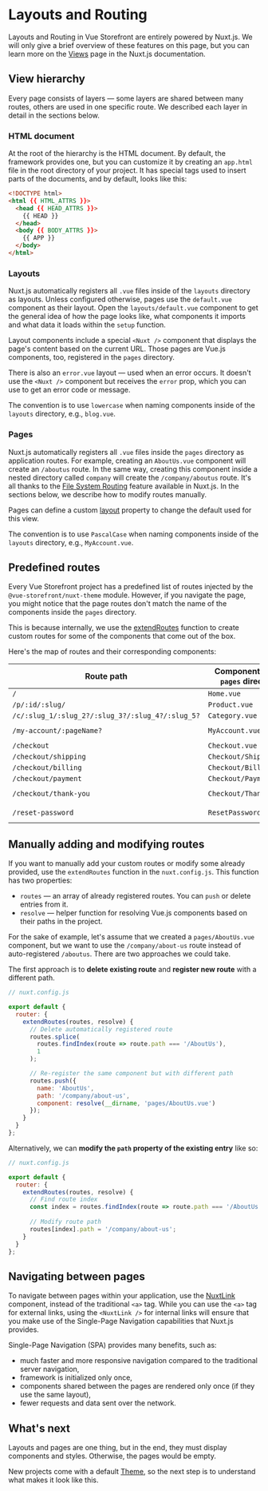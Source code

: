 # Layouts and Routing

Layouts and Routing in Vue Storefront are entirely powered by Nuxt.js. We will only give a brief overview of these features on this page, but you can learn more on the [Views](https://nuxtjs.org/docs/concepts/views/) page in the Nuxt.js documentation.

## View hierarchy

Every page consists of layers — some layers are shared between many routes, others are used in one specific route. We described each layer in detail in the sections below.

### HTML document

At the root of the hierarchy is the HTML document. By default, the framework provides one, but you can customize it by creating an `app.html` file in the root directory of your project. It has special tags used to insert parts of the documents, and by default, looks like this:

```html
<!DOCTYPE html>
<html {{ HTML_ATTRS }}>
  <head {{ HEAD_ATTRS }}>
    {{ HEAD }}
  </head>
  <body {{ BODY_ATTRS }}>
    {{ APP }}
  </body>
</html>
```

### Layouts

Nuxt.js automatically registers all `.vue` files inside of the `layouts` directory as layouts. Unless configured otherwise, pages use the `default.vue` component as their layout. Open the `layouts/default.vue` component to get the general idea of how the page looks like, what components it imports and what data it loads within the `setup` function.

Layout components include a special `<Nuxt />` component that displays the page's content based on the current URL. Those pages are Vue.js components, too, registered in the `pages` directory.

There is also an `error.vue` layout — used when an error occurs. It doesn't use the `<Nuxt />` component but receives the `error` prop, which you can use to get an error code or message.

The convention is to use `lowercase` when naming components inside of the `layouts` directory, e.g., `blog.vue`.

### Pages

Nuxt.js automatically registers all `.vue` files inside the `pages` directory as application routes. For example, creating an `AboutUs.vue` component will create an `/aboutus` route. In the same way, creating this component inside a nested directory called `company` will create the `/company/aboutus` route. It's all thanks to the [File System Routing](https://nuxtjs.org/docs/2.x/features/file-system-routing/) feature available in Nuxt.js. In the sections below, we describe how to modify routes manually.

Pages can define a custom [layout](https://nuxtjs.org/docs/directory-structure/pages#layout) property to change the default used for this view.

The convention is to use `PascalCase` when naming components inside of the `layouts` directory, e.g., `MyAccount.vue`.

## Predefined routes

Every Vue Storefront project has a predefined list of routes injected by the `@vue-storefront/nuxt-theme` module. However, if you navigate the page, you might notice that the page routes don't match the name of the components inside the `pages` directory.

This is because internally, we use the [extendRoutes](https://nuxtjs.org/guides/configuration-glossary/configuration-router#extendroutes) function to create custom routes for some of the components that come out of the box.

Here's the map of routes and their corresponding components:

| Route path                                          | Component (in the `pages` directory) | Route name       |
|---------------------------------------------------- | -------------------------------------|------------------|
| `/`                                                 | `Home.vue`                           | `home`           |
| `/p/:id/:slug/`                                     | `Product.vue`                        | `product`        |
| `/c/:slug_1/:slug_2?/:slug_3?/:slug_4?/:slug_5?`    | `Category.vue`                       | `category`       |
| `/my-account/:pageName?`                            | `MyAccount.vue`                      | `my-account`     |
| `/checkout`                                         | `Checkout.vue`                       | `checkout`       |
| `/checkout/shipping`                                | `Checkout/Shipping.vue`              | `shipping`       |
| `/checkout/billing`                                 | `Checkout/Billing.vue`               | `billing`        |
| `/checkout/payment`                                 | `Checkout/Payment.vue`               | `payment`        |
| `/checkout/thank-you`                               | `Checkout/ThankYou.vue`              | `thank-you`      |
| `/reset-password`                                   | `ResetPassword.vue`                  | `reset-password` |

## Manually adding and modifying routes

If you want to manually add your custom routes or modify some already provided, use the `extendRoutes` function in the `nuxt.config.js`. This function has two properties:

* `routes` — an array of already registered routes. You can `push` or delete entries from it.
* `resolve` — helper function for resolving Vue.js components based on their paths in the project.

For the sake of example, let's assume that we created a `pages/AboutUs.vue` component, but we want to use the `/company/about-us` route instead of auto-registered `/aboutus`. There are two approaches we could take.

The first approach is to **delete existing route** and **register new route** with a different path.

```javascript
// nuxt.config.js

export default {
  router: {
    extendRoutes(routes, resolve) {
      // Delete automatically registered route
      routes.splice(
        routes.findIndex(route => route.path === '/AboutUs'),
        1
      );

      // Re-register the same component but with different path
      routes.push({
        name: 'AboutUs',
        path: '/company/about-us',
        component: resolve(__dirname, 'pages/AboutUs.vue')
      });
    }
  }
};
```

Alternatively, we can **modify the `path` property of the existing entry** like so:

```javascript
// nuxt.config.js

export default {
  router: {
    extendRoutes(routes, resolve) {
      // Find route index
      const index = routes.findIndex(route => route.path === '/AboutUs');
      
      // Modify route path
      routes[index].path = '/company/about-us';
    }
  }
};
```

## Navigating between pages

To navigate between pages within your application, use the [NuxtLink](https://nuxtjs.org/docs/features/nuxt-components/#the-nuxtlink-component) component, instead of the traditional `<a>` tag. While you can use the `<a>` tag for external links, using the `<NuxtLink />` for internal links will ensure that you make use of the Single-Page Navigation capabilities that Nuxt.js provides.

Single-Page Navigation (SPA) provides many benefits, such as:

* much faster and more responsive navigation compared to the traditional server navigation,
* framework is initialized only once,
* components shared between the pages are rendered only once (if they use the same layout),
* fewer requests and data sent over the network.

## What's next

Layouts and pages are one thing, but in the end, they must display components and styles. Otherwise, the pages would be empty.

New projects come with a default [Theme](./theme.html), so the next step is to understand what makes it look like this.
